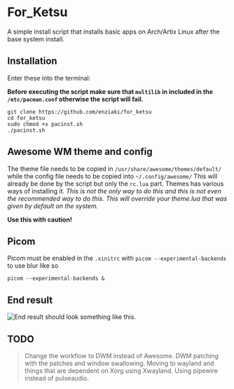 # For_Ketsu

A simple install script that installs basic apps on Arch/Artix Linux after the base system install.

## Installation

Enter these into the terminal:

**Before executing the script make sure that `multilib` in included in the
`/etc/pacman.conf` otherwise the script will fail.**

```
git clone https://github.com/enziaki/for_ketsu
cd for_ketsu
sudo chmod +x pacinst.sh
./pacinst.sh
```


## Awesome WM theme and config

The theme file needs to be copied in `/usr/share/awesome/themes/default/` while
the config file needs to be copied into `~/.config/awesome/` This will already
be done by the script but only the `rc.lua` part. Themes has various ways of
installing it.
*This is not the only way to do this and this is not even the
recommended way to do this.* *This will override your theme.lua that was given
by default on the system.*

**Use this with caution!**

## Picom

Picom must be enabled in the `.xinitrc` with `picom --experimental-backends` to use blur like so
```
picom --experimental-backends &

```
## End result

![End result should look something like this.](https://github.com/enziaki/for_ketsu/blob/main/Images/AwesomeRiceImage.png "Awesome (no pun intended) Rice")

## TODO

> Change the workflow to DWM instead of Awesome.
> DWM patching with the patches and window swallowing.
> Moving to wayland and things that are dependent on Xorg using Xwayland.
> Using pipewire instead of pulseaudio.
